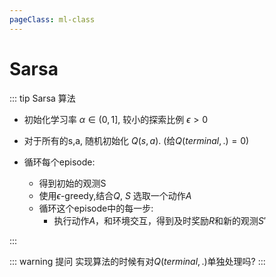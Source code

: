 ```yaml
---
pageClass: ml-class
---
```


<!--
 * @Description: 
 * @Author: Jack Huang
 * @Github: https://github.com/HuangJiaLian
 * @Date: 2019-09-21 11:12:49
 * @LastEditors: Jack Huang
 * @LastEditTime: 2019-09-21 11:53:05
 -->

# Sarsa
::: tip Sarsa 算法
- 初始化学习率 $\alpha \in (0,1]$, 较小的探索比例 $\epsilon > 0$ 
- 对于所有的s,a, 随机初始化 $Q(s,a)$. (给$Q(terminal, .) = 0$)

- 循环每个episode:
    - 得到初始的观测S
    - 使用$\epsilon$-greedy,结合$Q$, $S$ 选取一个动作$A$
    - 循环这个episode中的每一步:
        - 执行动作$A$，和环境交互，得到及时奖励$R$和新的观测$S'$

:::

::: warning 提问
实现算法的时候有对$Q(terminal,.)$单独处理吗?
:::


<Livere/>